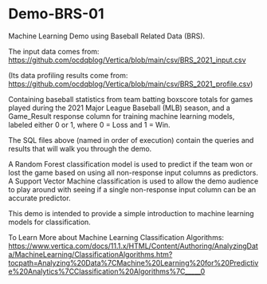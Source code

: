 # Demo-BRS-01

Machine Learning Demo using Baseball Related Data (BRS). 

The input data comes from: https://github.com/ocdqblog/Vertica/blob/main/csv/BRS_2021_input.csv 

(Its data profiling results come from: https://github.com/ocdqblog/Vertica/blob/main/csv/BRS_2021_profile.csv)

Containing baseball statistics from team batting boxscore totals for games played during the 2021 Major League Baseball (MLB) season, 
and a Game_Result response column for training machine learning models, labeled either 0 or 1, where 0 = Loss and 1 = Win.

The SQL files above (named in order of execution) contain the queries and results that will walk you through the demo. 

A Random Forest classification model is used to predict if the team won or lost the game based on using all non-response input columns as predictors. A Support Vector Machine classification is used to allow the demo audience to play around with seeing if a single non-response input column can be an accurate predictor. 

This demo is intended to provide a simple introduction to machine learning models for classification.

To Learn More about Machine Learning Classification Algorithms: https://www.vertica.com/docs/11.1.x/HTML/Content/Authoring/AnalyzingData/MachineLearning/ClassificationAlgorithms.htm?tocpath=Analyzing%20Data%7CMachine%20Learning%20for%20Predictive%20Analytics%7CClassification%20Algorithms%7C_____0
